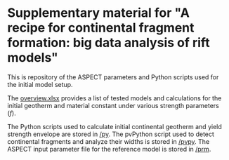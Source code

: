 # Supplementary material for "A recipe for continental fragment formation: big data analysis of rift models"

This is repository of the ASPECT parameters and Python scripts used for the initial model setup. 

The [overview.xlsx](https://github.com/alanjyu/fragment_recipe/blob/main/overview.xlsx) provides a list of tested models and calculations for the initial geotherm and material constant under various strength parameters ($f$).

The Python scripts used to calculate initial continental geotherm and yield strength envelope are stored in [/py](https://github.com/alanjyu/fragment_recipe/tree/main/py). The pvPython script used to detect continental fragments and analyze their widths is stored in [/pvpy](https://github.com/alanjyu/fragment_recipe/tree/main/pvpy). The ASPECT input parameter file for the reference model is stored in [/prm](https://github.com/alanjyu/fragment_recipe/tree/main/prm).
